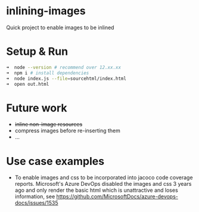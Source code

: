 # inlining-images
Quick project to enable images to be inlined

# Setup & Run
```bash
➜  node --version # recommend over 12.xx.xx
➜  npm i # install dependencies
➜  node index.js --file=sourcehtml/index.html
➜  open out.html
```

# Future work
- ~~inline non-image resources~~
- compress images before re-inserting them
- ...

# Use case examples
- To enable images and css to be incorporated into jacoco code coverage reports. Microsoft's Azure DevOps disabled the images and css 3 years ago and only render the basic html which is unattractive and loses information, see https://github.com/MicrosoftDocs/azure-devops-docs/issues/1535 
